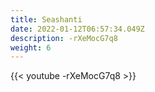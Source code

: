 ```yaml
---
title: Seashanti
date: 2022-01-12T06:57:34.049Z
description: -rXeMocG7q8
weight: 6
---
```

{{< youtube -rXeMocG7q8 >}}